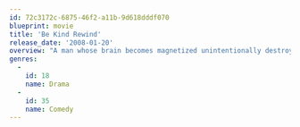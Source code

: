 ```yaml
---
id: 72c3172c-6875-46f2-a11b-9d618dddf070
blueprint: movie
title: 'Be Kind Rewind'
release_date: '2008-01-20'
overview: "A man whose brain becomes magnetized unintentionally destroys every tape in his friend's video store. In order to satisfy the store's most loyal renter, an aging woman with signs of dementia, the two men set out to remake the lost films."
genres:
  -
    id: 18
    name: Drama
  -
    id: 35
    name: Comedy
---
```

